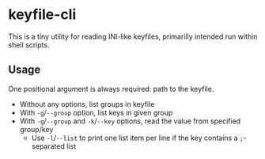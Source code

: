 # keyfile-cli

This is a tiny utility for reading INI-like keyfiles, primarilly intended run within shell scripts.

## Usage

One positional argument is always required: path to the keyfile.

- Without any options, list groups in keyfile
- With `-g`/`--group` option, list keys in given group
- With `-g`/`--group` and `-k`/`--key` options, read the value from specified group/key
  - Use `-l`/`--list` to print one list item per line if the key contains a `;`-separated list
